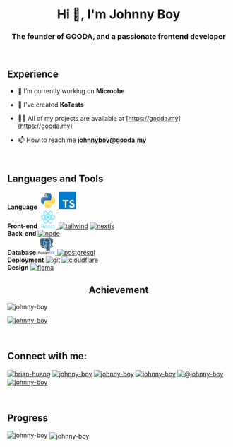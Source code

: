 <h1 align="center">Hi 👋, I'm Johnny Boy</h1>
<h3 align="center">The founder of GOODA, and a passionate frontend developer</h3>


<br/>

<h2>Experience</h2>

- 🔭 I’m currently working on **Microobe**

- 👯 I've created **KoTests**

- 👨‍💻 All of my projects are available at [https://gooda.my](https://gooda.my)

- 📫 How to reach me **johnnyboy@gooda.my**

<br/>

<h2>Languages and Tools</h2>

<div>
  <strong>Language</strong>
   <a href="https://www.python.org" target="_blank" rel="noreferrer"> <img src="https://raw.githubusercontent.com/devicons/devicon/master/icons/python/python-original.svg" alt="python" width="40" height="40"/> </a>
  <a href="https://www.typescriptlang.org/" target="_blank" rel="noreferrer"> <img src="https://raw.githubusercontent.com/devicons/devicon/master/icons/typescript/typescript-original.svg" alt="typescript" width="40" height="40"/></a>
</div>



<div>
  <strong>Front-end</strong>
   <a href="https://reactjs.org/" target="_blank" rel="noreferrer"> <img src="https://raw.githubusercontent.com/devicons/devicon/master/icons/react/react-original-wordmark.svg" alt="react" width="40" height="40"/> </a> 
  <a href="https://tailwindcss.com/" target="_blank" rel="noreferrer"> <img src="https://www.vectorlogo.zone/logos/tailwindcss/tailwindcss-icon.svg" alt="tailwind" width="40" height="40"/></a> 
  <a href="https://nextjs.com/ target="_blank" rel="noreferrer"><img src="https://www.drupal.org/files/project-images/nextjs-icon-dark-background.png" alt="nextjs" width="40" height="40"></a>
</div>


<div>
  <strong>Back-end</strong>
  <a href="https://nodejs.org/" target="_blank" ref="noreferrer"><img src="https://images-cdn.openxcell.com/wp-content/uploads/2024/07/25090553/nodejs-inner.webp" alt="node" width="40" height="40" /> </a>
</div>

<div>
  <strong>Database</strong>
   <a href="https://www.postgresql.org" target="_blank" rel="noreferrer"> <img src="https://raw.githubusercontent.com/devicons/devicon/master/icons/postgresql/postgresql-original-wordmark.svg" alt="postgresql" width="40" height="40"/> </a> 
    <a href="https://www.supabase.com" target="_blank" rel="noreferrer"> <img src="https://yt3.googleusercontent.com/KVjptxDSWT7rjVfGax2TgTNVAYgplgo1z_fwaV3MFjPpcmNVZC0TIgQV030BPJ0ybCP3_Fz-2w=s900-c-k-c0x00ffffff-no-rj" alt="postgresql" width="40" height="40"/> </a>
</div>

<div>
  <strong>Deployment</strong>
   <a href="https://git-scm.com/" target="_blank" rel="noreferrer"> <img src="https://www.vectorlogo.zone/logos/git-scm/git-scm-icon.svg" alt="git" width="40" height="40"/></a>
  <a href="https://cloudflare.com/" target="_blank" rel="noreferrer"><img src="https://encrypted-tbn0.gstatic.com/images?q=tbn:ANd9GcTvJTiwsDkE9ybWTHt1uwTA3G8gJ_dkt_u_Ug&s" alt="cloudflare" width="40" height="40"/></a>
</div>

<div>
  <strong>Design</strong>
  <a href="https://www.figma.com/" target="_blank" rel="noreferrer"> <img src="https://www.vectorlogo.zone/logos/figma/figma-icon.svg" alt="figma" width="40" height="40"/> 
  </a>
</div>
 

<h2 align="center"> Achievement </h2>
<p align="left"> <img src="https://komarev.com/ghpvc/?username=johnny-boy&label=Profile%20views&color=0e75b6&style=flat" alt="johnny-boy" /> </p>

<p align="left"> <a href="https://github.com/ryo-ma/github-profile-trophy"><img src="https://github-profile-trophy.vercel.app/?username=johnny-boy" alt="johnny-boy" /></a> </p>

<br />



<h2 align="left">Connect with me:</h2>
<p align="left">
<a href="https://linkedin.com/in/brian-huang" target="blank"><img align="center" src="https://raw.githubusercontent.com/rahuldkjain/github-profile-readme-generator/master/src/images/icons/Social/linked-in-alt.svg" alt="brian-huang" height="30" width="40" /></a>
<a href="https://stackoverflow.com/users/johnny-boy" target="blank"><img align="center" src="https://raw.githubusercontent.com/rahuldkjain/github-profile-readme-generator/master/src/images/icons/Social/stack-overflow.svg" alt="johnny-boy" height="30" width="40" /></a>
<a href="https://dribbble.com/johnny-boy" target="blank"><img align="center" src="https://raw.githubusercontent.com/rahuldkjain/github-profile-readme-generator/master/src/images/icons/Social/dribbble.svg" alt="johnny-boy" height="30" width="40" /></a>
<a href="https://www.behance.net/johnny-boy" target="blank"><img align="center" src="https://raw.githubusercontent.com/rahuldkjain/github-profile-readme-generator/master/src/images/icons/Social/behance.svg" alt="johnny-boy" height="30" width="40" /></a>
<a href="https://medium.com/@johnny-boy" target="blank"><img align="center" src="https://raw.githubusercontent.com/rahuldkjain/github-profile-readme-generator/master/src/images/icons/Social/medium.svg" alt="@johnny-boy" height="30" width="40" /></a>
<a href="https://www.youtube.com/c/johnny-boy" target="blank"><img align="center" src="https://raw.githubusercontent.com/rahuldkjain/github-profile-readme-generator/master/src/images/icons/Social/youtube.svg" alt="johnny-boy" height="30" width="40" /></a>
</p>
<br/>

<h2 align="left">Progress</h2>
<p><img align="left" src="https://github-readme-stats.vercel.app/api/top-langs?username=johnny-boy&show_icons=true&locale=en&layout=compact" alt="johnny-boy" /></p>
<p>&nbsp;<img align="center" src="https://github-readme-stats.vercel.app/api?username=johnny-boy&show_icons=true&locale=en" alt="johnny-boy" /></p>
